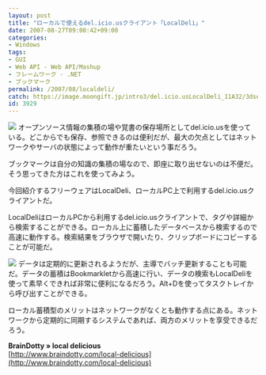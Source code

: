 ```yaml
---
layout: post
title: "ローカルで使えるdel.icio.usクライアント「LocalDeli」"
date: 2007-08-27T09:00:42+09:00
categories:
- Windows
tags: 
- GUI
- Web API - Web API/Mashup
- フレームワーク - .NET
- ブックマーク
permalink: /2007/08/localdeli/
catch: https://image.moongift.jp/intro3/del.icio.usLocalDeli_11A32/3dsearch10_thumb.png
id: 3929
---
```

[![](https://image.moongift.jp/intro3/del.icio.usLocalDeli_11A32/3dsearch9_thumb.png)](https://image.moongift.jp/intro3/del.icio.usLocalDeli_11A32/3dsearch92.png) オープンソース情報の集積の場や覚書の保存場所としてdel.icio.usを使っている。どこからでも保存、参照できるのは便利だが、最大の欠点としてはネットワークやサーバの状態によって動作が重たいという事だろう。   
  
ブックマークは自分の知識の集積の場なので、即座に取り出せないのは不便だ。そう思ってきた方はこれを使ってみよう。   
  
今回紹介するフリーウェアはLocalDeli、ローカルPC上で利用するdel.icio.usクライアントだ。   
  
<!--more-->  
  
LocalDeliはローカルPCから利用するdel.icio.usクライアントで、タグや詳細から検索することができる。ローカル上に蓄積したデータベースから検索するので高速に動作する。検索結果をブラウザで開いたり、クリップボードにコピーすることが可能だ。   
  
[![](https://image.moongift.jp/intro3/del.icio.usLocalDeli_11A32/3dsearch10_thumb.png)](https://image.moongift.jp/intro3/del.icio.usLocalDeli_11A32/3dsearch102.png) データは定期的に更新されるようだが、主導でバッチ更新することも可能だ。データの蓄積はBookmarkletから高速に行い、データの検索もLocalDeliを使って素早くできれば非常に便利になるだろう。Alt+Dを使ってタスクトレイから呼び出すことができる。   
  
ローカル蓄積型のメリットはネットワークがなくとも動作する点にある。ネットワークから定期的に同期するシステムであれば、両方のメリットを享受できるだろう。   
  
**BrainDotty » local delicious**  
[http://www.braindotty.com/local-delicious](http://www.braindotty.com/local-delicious)